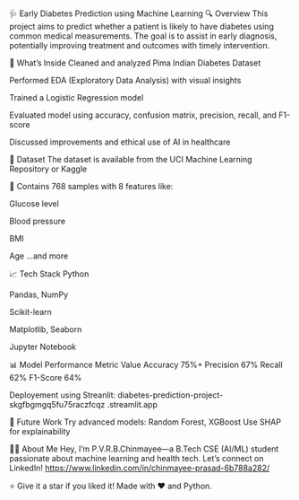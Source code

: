 🩺 Early Diabetes Prediction using Machine Learning
🔍 Overview
This project aims to predict whether a patient is likely to have diabetes using common medical measurements. The goal is to assist in early diagnosis, potentially improving treatment and outcomes with timely intervention.

🧠 What’s Inside
Cleaned and analyzed Pima Indian Diabetes Dataset

Performed EDA (Exploratory Data Analysis) with visual insights

Trained a Logistic Regression model

Evaluated model using accuracy, confusion matrix, precision, recall, and F1-score

Discussed improvements and ethical use of AI in healthcare

📂 Dataset
The dataset is available from the UCI Machine Learning Repository or Kaggle

📌 Contains 768 samples with 8 features like:

Glucose level

Blood pressure

BMI

Age
…and more

📈 Tech Stack
Python

Pandas, NumPy

Scikit-learn

Matplotlib, Seaborn

Jupyter Notebook

📊 Model Performance
Metric	Value
Accuracy	75%+
Precision	67%
Recall	62%
F1-Score	64%

Deployement using Streanlit: diabetes-prediction-project-skgfbgmgq5fu75raczfcqz
.streamlit.app

🚀 Future Work
Try advanced models: Random Forest, XGBoost
Use SHAP for explainability


🙋‍♀️ About Me
Hey, I’m P.V.R.B.Chinmayee—a B.Tech CSE (AI/ML) student passionate about machine learning and health tech.
Let’s connect on LinkedIn! https://www.linkedin.com/in/chinmayee-prasad-6b788a282/

⭐ Give it a star if you liked it!
Made with ❤️ and Python.
